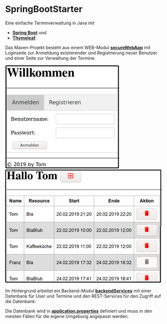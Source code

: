 # SpringBootStarter

Eine einfache Terminverwaltung in Java mit
- [**Spring Boot**](https://spring.io/guides/gs/spring-boot/) und
- [**Thymeleaf**](https://www.thymeleaf.org/doc/tutorials/3.0/usingthymeleaf.html).

Das Maven-Projekt besteht aus einem WEB-Modul [**secureWebApp**](secureWebApp) mit Loginseite zur Anmeldung
existierender und Registrierung neuer Benutzer und einer Seite zur Verwaltung der Termine.

![Loginseite](src/main/resources/Login.png)
![Terminseite](src/main/resources/Termine.png)

Im Hintergrund arbeitet ein Backend-Modul [**backendServices**](backendServices) mit einer Datenbank für User und Termine und den
REST-Services für den Zugriff auf die Datenbank:

Die Datenbank wird in [**application.properties**](backendServices/src/main/resources/application.properties) definiert
und muss in den meisten Fällen für die eigene Umgebung angepasst werden.

